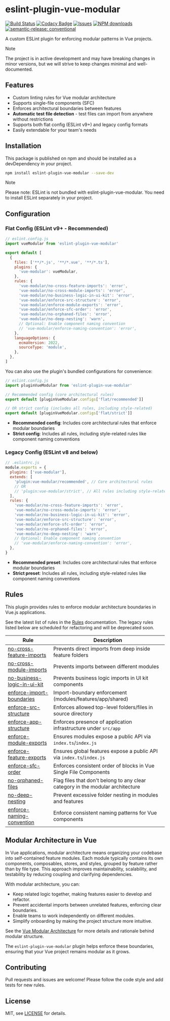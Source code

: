 # eslint-plugin-vue-modular

[![Build Status](https://img.shields.io/github/actions/workflow/status/andrewmolyuk/eslint-plugin-vue-modular/release.yml)](https://github.com/andrewmolyuk/eslint-plugin-vue-modular/actions/workflows/release.yml)
[![Codacy Badge](https://app.codacy.com/project/badge/Grade/819ccf509a694fcc8204bca4a78c634d)](https://app.codacy.com/gh/andrewmolyuk/eslint-plugin-vue-modular/dashboard?utm_source=gh&utm_medium=referral&utm_content=&utm_campaign=Badge_grade)
[![Issues](https://img.shields.io/github/issues/andrewmolyuk/eslint-plugin-vue-modular)](https://github.com/andrewmolyuk/eslint-plugin-vue-modular/issues)
[![NPM downloads](https://img.shields.io/npm/dw/eslint-plugin-vue-modular.svg?style=flat)](https://www.npmjs.com/package/eslint-plugin-vue-modular)
[![semantic-release: conventional](https://img.shields.io/badge/semantic--release-conventional-e10079?logo=semantic-release)](https://github.com/semantic-release/semantic-release)

A custom ESLint plugin for enforcing modular patterns in Vue projects.

> [!NOTE]
> The project is in active development and may have breaking changes in minor versions, but we will strive to keep changes minimal and well-documented.

## Features

- Custom linting rules for Vue modular architecture
- Supports single-file components (SFC)
- Enforces architectural boundaries between features
- **Automatic test file detection** - test files can import from anywhere without restrictions
- Supports both flat config (ESLint v9+) and legacy config formats
- Easily extendable for your team's needs

## Installation

This package is published on npm and should be installed as a devDependency in your project.

```bash
npm install eslint-plugin-vue-modular --save-dev
```

> [!NOTE]  
> Please note: ESLint is not bundled with eslint-plugin-vue-modular. You need to install ESLint separately in your project.

## Configuration

### Flat Config (ESLint v9+ - Recommended)

```js
// eslint.config.js
import vueModular from 'eslint-plugin-vue-modular'

export default [
  {
    files: ['**/*.js', '**/*.vue', '**/*.ts'],
    plugins: {
      'vue-modular': vueModular,
    },
    rules: {
      'vue-modular/no-cross-feature-imports': 'error',
      'vue-modular/no-cross-module-imports': 'error',
      'vue-modular/no-business-logic-in-ui-kit': 'error',
      'vue-modular/enforce-src-structure': 'error',
      'vue-modular/enforce-module-exports': 'error',
      'vue-modular/enforce-sfc-order': 'error',
      'vue-modular/no-orphaned-files': 'error',
      'vue-modular/no-deep-nesting': 'warn',
      // Optional: Enable component naming convention
      // 'vue-modular/enforce-naming-convention': 'error',
    },
    languageOptions: {
      ecmaVersion: 2022,
      sourceType: 'module',
    },
  },
]
```

You can also use the plugin's bundled configurations for convenience:

```js
// eslint.config.js
import pluginVueModular from 'eslint-plugin-vue-modular'

// Recommended config (core architectural rules)
export default [pluginVueModular.configs['flat/recommended']]

// OR strict config (includes all rules, including style-related)
export default [pluginVueModular.configs['flat/strict']]
```

- **Recommended config**: Includes core architectural rules that enforce modular boundaries
- **Strict config**: Includes all rules, including style-related rules like component naming conventions

### Legacy Config (ESLint v8 and below)

```js
// .eslintrc.js
module.exports = {
  plugins: ['vue-modular'],
  extends: [
    'plugin:vue-modular/recommended', // Core architectural rules
    // OR
    // 'plugin:vue-modular/strict', // All rules including style-related
  ],
  rules: {
    'vue-modular/no-cross-feature-imports': 'error',
    'vue-modular/no-cross-module-imports': 'error',
    'vue-modular/no-business-logic-in-ui-kit': 'error',
    'vue-modular/enforce-src-structure': 'error',
    'vue-modular/enforce-sfc-order': 'error',
    'vue-modular/no-orphaned-files': 'error',
    'vue-modular/no-deep-nesting': 'warn',
    // Optional: Enable component naming convention
    // 'vue-modular/enforce-naming-convention': 'error',
  },
}
```

- **Recommended preset**: Includes core architectural rules that enforce modular boundaries
- **Strict preset**: Includes all rules, including style-related rules like component naming conventions

## Rules

This plugin provides rules to enforce modular architecture boundaries in Vue.js applications.

See the latest list of rules in the [Rules](./docs/rules.md) documentation. The legacy rules listed below are scheduled for refactoring and will be deprecated soon.

| Rule                                                                       | Description                                                                    |
| -------------------------------------------------------------------------- | ------------------------------------------------------------------------------ |
| [no-cross-feature-imports](./docs/rules/no-cross-feature-imports.md)       | Prevents direct imports from deep inside feature folders                       |
| [no-cross-module-imports](./docs/rules/no-cross-module-imports.md)         | Prevents imports between different modules                                     |
| [no-business-logic-in-ui-kit](./docs/rules/no-business-logic-in-ui-kit.md) | Prevents business logic imports in UI kit components                           |
| [enforce-import-boundaries](./docs/rules/enforce-import-boundaries.md)     | Import-boundary enforcement (modules/features/app/shared)                      |
| [enforce-src-structure](./docs/rules/enforce-src-structure.md)             | Enforces allowed top-level folders/files in source directory                   |
| [enforce-app-structure](./docs/rules/enforce-app-structure.md)             | Enforces presence of application infrastructure under `src/app`                |
| [enforce-module-exports](./docs/rules/enforce-module-exports.md)           | Ensures modules expose a public API via `index.ts`/`index.js`                  |
| [enforce-feature-exports](./docs/rules/enforce-feature-exports.md)         | Ensures global features expose a public API via `index.ts`/`index.js`          |
| [enforce-sfc-order](./docs/rules/enforce-sfc-order.md)                     | Enforces consistent order of blocks in Vue Single File Components              |
| [no-orphaned-files](./docs/rules/no-orphaned-files.md)                     | Flag files that don't belong to any clear category in the modular architecture |
| [no-deep-nesting](./docs/rules/no-deep-nesting.md)                         | Prevent excessive folder nesting in modules and features                       |
| [enforce-naming-convention](./docs/rules/enforce-naming-convention.md)     | Enforce consistent naming patterns for Vue components                          |

## Modular Architecture in Vue

In Vue applications, modular architecture means organizing your codebase into self-contained feature modules. Each module typically contains its own components, composables, stores, and styles, grouped by feature rather than by file type. This approach improves maintainability, scalability, and testability by reducing coupling and clarifying dependencies.

With modular architecture, you can:

- Keep related logic together, making features easier to develop and refactor.
- Prevent accidental imports between unrelated features, enforcing clear boundaries.
- Enable teams to work independently on different modules.
- Simplify onboarding by making the project structure more intuitive.

See the [Vue Modular Architecture](./docs/vue-modular-architecture.md) for more details and rationale behind modular structure.

The `eslint-plugin-vue-modular` plugin helps enforce these boundaries, ensuring that your Vue project remains modular as it grows.

## Contributing

Pull requests and issues are welcome! Please follow the code style and add tests for new rules.

## License

MIT, see [LICENSE](./LICENSE) for details.
